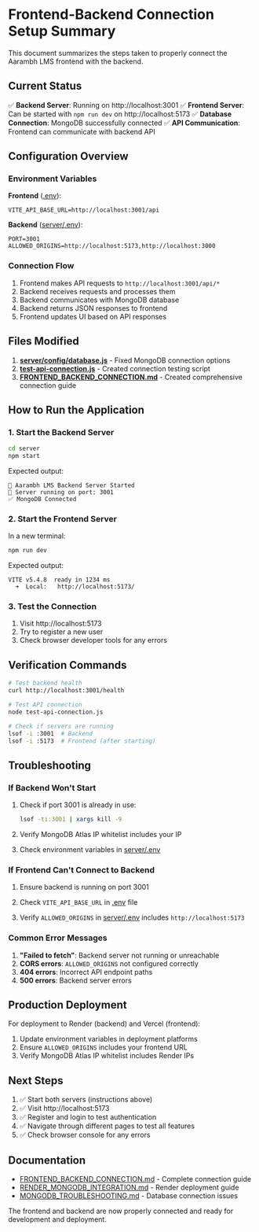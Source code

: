 # Frontend-Backend Connection Setup Summary

This document summarizes the steps taken to properly connect the Aarambh LMS frontend with the backend.

## Current Status

✅ **Backend Server**: Running on http://localhost:3001
✅ **Frontend Server**: Can be started with `npm run dev` on http://localhost:5173
✅ **Database Connection**: MongoDB successfully connected
✅ **API Communication**: Frontend can communicate with backend API

## Configuration Overview

### Environment Variables

**Frontend** ([.env](file:///Users/madanthambisetty/Downloads/Aarambh/.env)):
```env
VITE_API_BASE_URL=http://localhost:3001/api
```

**Backend** ([server/.env](file:///Users/madanthambisetty/Downloads/Aarambh/server/.env)):
```env
PORT=3001
ALLOWED_ORIGINS=http://localhost:5173,http://localhost:3000
```

### Connection Flow

1. Frontend makes API requests to `http://localhost:3001/api/*`
2. Backend receives requests and processes them
3. Backend communicates with MongoDB database
4. Backend returns JSON responses to frontend
5. Frontend updates UI based on API responses

## Files Modified

1. **[server/config/database.js](server/config/database.js)** - Fixed MongoDB connection options
2. **[test-api-connection.js](test-api-connection.js)** - Created connection testing script
3. **[FRONTEND_BACKEND_CONNECTION.md](FRONTEND_BACKEND_CONNECTION.md)** - Created comprehensive connection guide

## How to Run the Application

### 1. Start the Backend Server
```bash
cd server
npm start
```

Expected output:
```
🚀 Aarambh LMS Backend Server Started
🚀 Server running on port: 3001
✅ MongoDB Connected
```

### 2. Start the Frontend Server
In a new terminal:
```bash
npm run dev
```

Expected output:
```
VITE v5.4.8  ready in 1234 ms
  ➜  Local:   http://localhost:5173/
```

### 3. Test the Connection
1. Visit http://localhost:5173
2. Try to register a new user
3. Check browser developer tools for any errors

## Verification Commands

```bash
# Test backend health
curl http://localhost:3001/health

# Test API connection
node test-api-connection.js

# Check if servers are running
lsof -i :3001  # Backend
lsof -i :5173  # Frontend (after starting)
```

## Troubleshooting

### If Backend Won't Start
1. Check if port 3001 is already in use:
   ```bash
   lsof -ti:3001 | xargs kill -9
   ```

2. Verify MongoDB Atlas IP whitelist includes your IP

3. Check environment variables in [server/.env](server/.env)

### If Frontend Can't Connect to Backend
1. Ensure backend is running on port 3001

2. Check `VITE_API_BASE_URL` in [.env](file:///Users/madanthambisetty/Downloads/Aarambh/.env) file

3. Verify `ALLOWED_ORIGINS` in [server/.env](server/.env) includes `http://localhost:5173`

### Common Error Messages

1. **"Failed to fetch"**: Backend server not running or unreachable
2. **CORS errors**: `ALLOWED_ORIGINS` not configured correctly
3. **404 errors**: Incorrect API endpoint paths
4. **500 errors**: Backend server errors

## Production Deployment

For deployment to Render (backend) and Vercel (frontend):

1. Update environment variables in deployment platforms
2. Ensure `ALLOWED_ORIGINS` includes your frontend URL
3. Verify MongoDB Atlas IP whitelist includes Render IPs

## Next Steps

1. ✅ Start both servers (instructions above)
2. ✅ Visit http://localhost:5173
3. ✅ Register and login to test authentication
4. ✅ Navigate through different pages to test all features
5. ✅ Check browser console for any errors

## Documentation

- [FRONTEND_BACKEND_CONNECTION.md](FRONTEND_BACKEND_CONNECTION.md) - Complete connection guide
- [RENDER_MONGODB_INTEGRATION.md](RENDER_MONGODB_INTEGRATION.md) - Render deployment guide
- [MONGODB_TROUBLESHOOTING.md](MONGODB_TROUBLESHOOTING.md) - Database connection issues

The frontend and backend are now properly connected and ready for development and deployment.